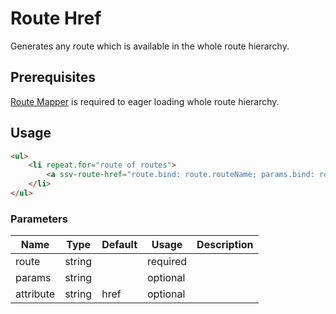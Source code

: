 [routemapper]: ../README.md

# Route Href
 Generates any route which is available in the whole route hierarchy.

## Prerequisites
[Route Mapper][routemapper] is required to eager loading whole route hierarchy.

## Usage

```html
<ul>
	<li repeat.for="route of routes">
		<a ssv-route-href="route.bind: route.routeName; params.bind: route.params">${route.label}</a>
	</li>
</ul>
```

### Parameters
| Name          | Type        | Default | Usage    | Description                      |
|---------------|-------------|---------|----------|----------------------------------|
| route         | string      |         | required |                                  |
| params        | string      |         | optional |                                  |
| attribute     | string      | href    | optional |                                  |